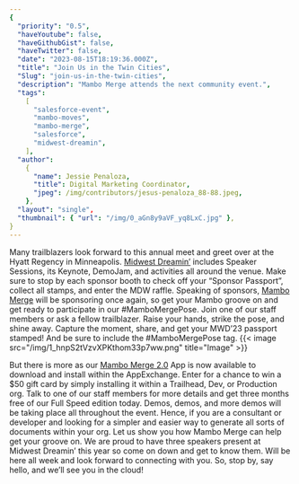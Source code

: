 ```yaml
---
{
  "priority": "0.5",
  "haveYoutube": false,
  "haveGithubGist": false,
  "haveTwitter": false,
  "date": "2023-08-15T18:19:36.000Z",
  "title": "Join Us in the Twin Cities",
  "Slug": "join-us-in-the-twin-cities",
  "description": "Mambo Merge attends the next community event.",
  "tags":
    [
      "salesforce-event",
      "mambo-moves",
      "mambo-merge",
      "salesforce",
      "midwest-dreamin",
    ],
  "author":
    {
      "name": Jessie Penaloza,
      "title": Digital Marketing Coordinator,
      "jpeg": /img/contributors/jesus-penaloza_88-88.jpeg,
    },
  "layout": "single",
  "thumbnail": { "url": "/img/0_aGn8y9aVF_yq8LxC.jpg" },
}
---
```


Many trailblazers look forward to this annual meet and greet over at the Hyatt Regency in Minneapolis. [Midwest Dreamin’](https://www.midwestdreamin.com/) includes Speaker Sessions, its Keynote, DemoJam, and activities all around the venue. Make sure to stop by each sponsor booth to check off your “Sponsor Passport”, collect all stamps, and enter the MDW raffle.
Speaking of sponsors, [Mambo Merge](https://www.mambomerge.com/) will be sponsoring once again, so get your Mambo groove on and get ready to participate in our #MamboMergePose. Join one of our staff members or ask a fellow trailblazer. Raise your hands, strike the pose, and shine away. Capture the moment, share, and get your MWD’23 passport stamped! And be sure to include the #MamboMergePose tag.
{{< image src="/img/1_hnpS2tVzvXPKthom33p7ww.png" title="Image" >}}

But there is more as our [Mambo Merge 2.0](https://appexchange.salesforce.com/appxListingDetail?listingId=a0N3u00000MBinOEAT) App is now available to download and install within the AppExchange. Enter for a chance to win a $50 gift card by simply installing it within a Trailhead, Dev, or Production org. Talk to one of our staff members for more details and get three months free of our Full Speed edition today.
Demos, demos, and more demos will be taking place all throughout the event. Hence, if you are a consultant or developer and looking for a simpler and easier way to generate all sorts of documents within your org. Let us show you how Mambo Merge can help get your groove on.
We are proud to have three speakers present at Midwest Dreamin’ this year so come on down and get to know them. Will be here all week and look forward to connecting with you.
So, stop by, say hello, and we’ll see you in the cloud!
